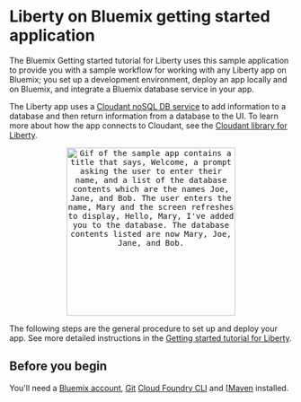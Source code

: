 
# Liberty on Bluemix getting started application
The Bluemix Getting started tutorial for Liberty uses this sample application to provide you with a sample workflow for working with any Liberty app on Bluemix; you set up a development environment, deploy an app locally and on Bluemix, and integrate a Bluemix database service in your app.

The Liberty app uses a [Cloudant noSQL DB service](https://console.bluemix.net/catalog/services/cloudant-nosql-db) to add information to a database and then return information from a database to the UI. To learn more about how the app connects to Cloudant, see the [Cloudant library for Liberty]().

<p align="center">
  <kbd>
    <img src="docs/GettingStarted.gif" width="300" style="1px solid" alt="Gif of the sample app contains a title that says, Welcome, a prompt asking the user to enter their name, and a list of the database contents which are the names Joe, Jane, and Bob. The user enters the name, Mary and the screen refreshes to display, Hello, Mary, I've added you to the database. The database contents listed are now Mary, Joe, Jane, and Bob.">
  </kbd>
</p>

The following steps are the general procedure to set up and deploy your app. See more detailed instructions in the [Getting started tutorial for Liberty](https://console.stage1.bluemix.net/docs/runtimes/liberty/getting-started.html#getting-started-tutorial).

## Before you begin

You'll need a [Bluemix account](https://console.ng.bluemix.net/registration/), [Git](https://git-scm.com/downloads) [Cloud Foundry CLI](https://github.com/cloudfoundry/cli#downloads) and [[Maven](https://maven.apache.org/download.cgi) installed.
